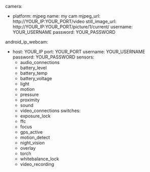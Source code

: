 
camera:
  - platform: mjpeg
    name: my cam
    mjpeg_url: http://YOUR_IP:YOUR_PORT/video
    still_image_url: http://YOUR_IP:YOUR_PORT/picture/1/current/
    username: YOUR_USERNAME
    password: YOUR_PASSWORD

android_ip_webcam:
  - host: YOUR_IP
    port: YOUR_PORT
    username: YOUR_USERNAME
    password: YOUR_PASSWORD
    sensors:
      - audio_connections
      - battery_level
      - battery_temp
      - battery_voltage
      - light
      - motion
      - pressure
      - proximity
      - sound
      - video_connections
    switches:
      - exposure_lock
      - ffc
      - focus
      - gps_active
      - motion_detect
      - night_vision
      - overlay
      - torch
      - whitebalance_lock
      - video_recording
